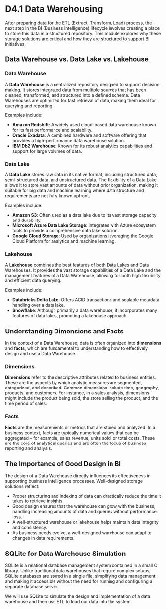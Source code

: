 # D4.1 Data Warehousing

After preparing data for the ETL (Extract, Transform, Load) process, the next step in the BI (Business Intelligence) lifecycle involves creating a place to store this data in a structured repository.
This module explores why these storage solutions are critical and how they are structured to support BI initiatives.

## Data Warehouse vs. Data Lake vs. Lakehouse

### Data Warehouse
A **Data Warehouse** is a centralized repository designed to support decision making. 
It stores integrated data from multiple sources that has been cleaned, transformed, and structured into a defined schema. 
Data Warehouses are optimized for fast retrieval of data, making them ideal for querying and reporting.

Examples include:
- **Amazon Redshift**: A widely used cloud-based data warehouse known for its fast performance and scalability.
- **Oracle Exadata**: A combined hardware and software offering that provides a high-performance data warehouse solution.
- **IBM Db2 Warehouse**: Known for its robust analytics capabilities and support for large volumes of data.

### Data Lake
A **Data Lake** stores raw data in its native format, including structured data, semi-structured data, and unstructured data. 
The flexibility of a Data Lake allows it to store vast amounts of data without prior organization, making it suitable for big data and machine learning where data structure and requirements are not fully known upfront.

Examples include:
- **Amazon S3**: Often used as a data lake due to its vast storage capacity and durability.
- **Microsoft Azure Data Lake Storage**: Integrates with Azure ecosystem tools to provide a comprehensive data lake solution.
- **Google Cloud Storage**: Used by organizations leveraging the Google Cloud Platform for analytics and machine learning.


### Lakehouse
A **Lakehouse** combines the best features of both Data Lakes and Data Warehouses. 
It provides the vast storage capabilities of a Data Lake and the management features of a Data Warehouse, allowing for both high flexibility and efficient data querying.

Examples include:
- **Databricks Delta Lake**: Offers ACID transactions and scalable metadata handling over a data lake.
- **Snowflake**: Although primarily a data warehouse, it incorporates many features of data lakes, promoting a lakehouse approach.


## Understanding Dimensions and Facts

In the context of a Data Warehouse, data is often organized into **dimensions** and **facts**, which are fundamental to understanding how to effectively design and use a Data Warehouse.

### Dimensions
**Dimensions** refer to the descriptive attributes related to business entities. 
These are the aspects by which analytic measures are segmented, categorized, and described. 
Common dimensions include time, geography, products, and customers. 
For instance, in a sales analysis, dimensions might include the product being sold, the store selling the product, and the time period of sales.

### Facts
**Facts** are the measurements or metrics that are stored and analyzed. 
In a business context, facts are typically numerical values that can be aggregated – for example, sales revenue, units sold, or total costs. 
These are the core of analytical queries and are often the focus of business reporting and analysis.

## The Importance of Good Design in BI

The design of a Data Warehouse directly influences its effectiveness in supporting business intelligence processes. Well-designed storage solutions reflect:

- Proper structuring and indexing of data can drastically reduce the time it takes to retrieve insights.
- Good design ensures that the warehouse can grow with the business, handling increasing amounts of data and queries without performance loss.
- A well-structured warehouse or lakehouse helps maintain data integrity and consistency.
- As business needs evolve, a well-designed warehouse can adapt to changes in data requirements.

## SQLite for Data Warehouse Simulation

SQLite is a relational database management system contained in a small C library. 
Unlike traditional data warehouses that require complex setups, SQLite databases are stored in a single  file, simplifying data management and making it accessible without the need for running and configuring a separate database server.

We will use SQLite to simulate the design and implementation of a data warehouse and then use ETL to load our data into the system. 
